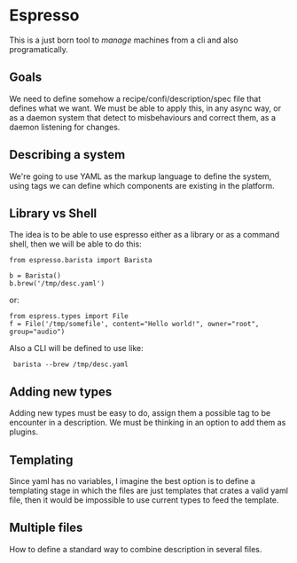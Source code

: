 Espresso
========

This is a just born tool to *manage* machines from a cli and also programatically.


Goals
-----

We need to define somehow a recipe/confi/description/spec file that defines what we want. We must be able to apply this, in any async way, or as a daemon system that detect to misbehaviours and correct them, as a daemon listening for changes.

Describing a system
-------------------

We're going to use YAML as the markup language to define the system, using tags we can
define which components are existing in the platform. 

Library vs Shell
----------------

The idea is to be able to use espresso either as a library or as a command shell, then we will be able to do this:

    from espresso.barista import Barista

    b = Barista()
    b.brew('/tmp/desc.yaml')

or:

    from espress.types import File
    f = File('/tmp/somefile', content="Hello world!", owner="root", group="audio")


Also a CLI will be defined to use like:

     barista --brew /tmp/desc.yaml

Adding new types
----------------

Adding new types must be easy to do, assign them a possible tag to be encounter in a description. We must be thinking in an option to add them as plugins.

Templating
----------

Since yaml has no variables, I imagine the best option is to define a templating stage in which the files are just templates that crates a valid yaml file, then it would be impossible to use current types to feed the template.


Multiple files
--------------

How to define a standard way to combine description in several files.
